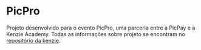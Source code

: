 # PicPro

Projeto desenvolvido para o evento PicPro, uma parceria entre a PicPay e a Kenzie Academy.
Todas as informações sobre projeto se encontram no [repositório da kenzie](https://github.com/Kenzie-Academy-Brasil/picpro).

